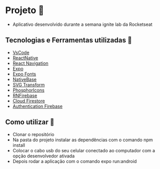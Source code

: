 # Projeto :rocket:

- Aplicativo desenvolvido durante a semana ignite lab da Rocketseat

## Tecnologias e Ferramentas utilizadas :robot:

- [VsCode](https://code.visualstudio.com/)
- [ReactNative](https://reactnative.dev/docs/environment-setup)
- [React Navigation](https://reactnavigation.org/)
- [Expo](https://expo.dev/)
- [Expo Fonts](https://docs.expo.dev/guides/using-custom-fonts/)
- [NativeBase](https://nativebase.io/)
- [SVG Transform](https://github.com/kristerkari/react-native-svg-transformer)
- [PhosphorIcons](https://github.com/duongdev/phosphor-react-native)
- [RNFirebase](https://rnfirebase.io/)
- [Cloud Firestore](https://rnfirebase.io/firestore/usage)
- [Authentication Firebase](https://rnfirebase.io/auth/usage)

## Como utilizar :runner:

- Clonar o repositório
- Na pasta do projeto instalar as dependências com o comando npm install
- Colocar o cabo usb do seu celular conectado ao computador com a opção desenvolvedor ativada
- Depois rodar a aplicação com o comando expo run:android
